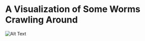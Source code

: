 # A Visualization of Some Worms Crawling Around

![Alt Text](https://github.com/Tangenten/Worms/blob/main/worms.gif?raw=true)
